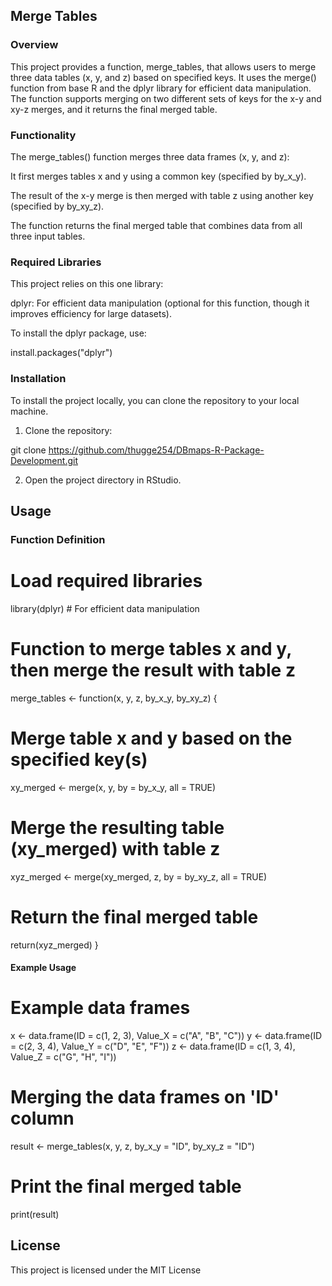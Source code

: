 ## Merge Tables

### Overview

This project provides a function, merge_tables, that allows users to merge three data tables (x, y, and z) based on specified keys. 
It uses the merge() function from base R and the dplyr library for efficient data manipulation.
The function supports merging on two different sets of keys for the x-y and xy-z merges, and it returns the final merged table.

### Functionality

The merge_tables() function merges three data frames (x, y, and z):

It first merges tables x and y using a common key (specified by by_x_y).

The result of the x-y merge is then merged with table z using another key (specified by by_xy_z).

The function returns the final merged table that combines data from all three input tables.

### Required Libraries

This project relies on this one library:

dplyr: For efficient data manipulation (optional for this function, though it improves efficiency for large datasets).

To install the dplyr package, use:

install.packages("dplyr")

### Installation

To install the project locally, you can  clone the repository to your local machine.

1. Clone the repository:

git clone https://github.com/thugge254/DBmaps-R-Package-Development.git

2. Open the project directory in RStudio.

## Usage

### Function Definition

# Load required libraries
library(dplyr)  # For efficient data manipulation

# Function to merge tables x and y, then merge the result with table z
merge_tables <- function(x, y, z, by_x_y, by_xy_z) {
  # Merge table x and y based on the specified key(s)
  xy_merged <- merge(x, y, by = by_x_y, all = TRUE)
  
  # Merge the resulting table (xy_merged) with table z
  xyz_merged <- merge(xy_merged, z, by = by_xy_z, all = TRUE)
  
  # Return the final merged table
  return(xyz_merged)
}

#### Example Usage

# Example data frames
x <- data.frame(ID = c(1, 2, 3), Value_X = c("A", "B", "C"))
y <- data.frame(ID = c(2, 3, 4), Value_Y = c("D", "E", "F"))
z <- data.frame(ID = c(1, 3, 4), Value_Z = c("G", "H", "I"))

# Merging the data frames on 'ID' column
result <- merge_tables(x, y, z, by_x_y = "ID", by_xy_z = "ID")

# Print the final merged table
print(result)

## License
This project is licensed under the MIT License
